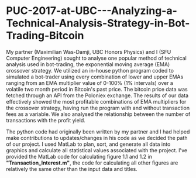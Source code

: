 # PUC-2017-at-UBC---Analyzing-a-Technical-Analysis-Strategy-in-Bot-Trading-Bitcoin
My partner (Maximilian Was-Damji, UBC Honors Physics) and I (SFU Computer Engineering) sought to analyse one popular method of technical analysis used in bot-trading, the exponential moving average (EMA) crossover strategy. We utilized an in-house python program coded to simulated a bot-trader using every combination of lower and upper EMAs ranging from an EMA multiplier value of 0-100% (1% intervals) over a volatile two month period in Bitcoin's past price. The bitcoin price data was fetched through an API from the Poloniex exchange. The results of our data effectively showed the most profitable combinations of EMA multipliers for the crossover strategy, having run the program with and without transaction fees as a variable. We also analysed the relationship between the number of transactions with the profit yield. 

The python code had originally been written by my partner and I had helped make contributions to updates/changes in his code as we decided the path of our project. I used MatLab to plan, sort, and generate all data into graphics and calculate all statistical values associated with the project. I've provided the MatLab code for calculating figure 1.1 and 1.2 in **"Transaction_Interest.m"**, the code for calculating all other figures are relatively the same other than the input data and titles. 


